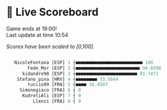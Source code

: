 # 🚩 Live Scoreboard
Game ends at 19:00!      
Last update at time 10:54      

*Scores have been scaled to [0,100].*    
```R

   NicoleFontana [ESP] 1 ┤■■■■■■■■■■■■■■■■■■■■■■■■■ 100   
        Fede_Mor [ESP] 2 ┤■■■■■■■■■■■■■■■■■■■■■■■■ 94.6598  
      kidandre98 [ESP] 3 ┤■■■■■■■■■■■■■■■■■■■■■■■ 91.7471  
    Stefano_pina [HRV] 4 ┤■■■■■■■■ 33.5644                
        tuccio99 [FRA] 5 ┤■■■■ 16.4507                    
     Simonegiaco [FRA] 6 ┤ 0                              
      KudretiAli [ESP] 7 ┤ 0                              
          Llenzi [FRA] 8 ┤ 0                              

```

